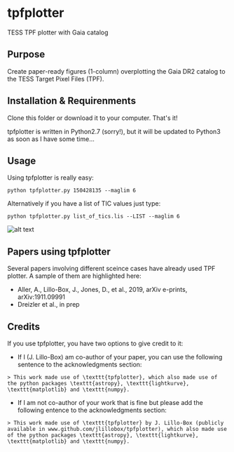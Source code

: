 # tpfplotter
 TESS TPF plotter with Gaia catalog

## Purpose
 Create paper-ready figures (1-column) overplotting the Gaia DR2 catalog to the TESS Target Pixel Files (TPF).

## Installation & Requirenments
 Clone this folder or download it to your computer. That's it!

tpfplotter is written in Python2.7 (sorry!), but it will be updated to Python3 as soon as I have some time...

## Usage
Using tpfplotter is really easy:

```
python tpfplotter.py 150428135 --maglim 6
```

Alternatively if you have a list of TIC values just type:

```
python tpfplotter.py list_of_tics.lis --LIST --maglim 6
```

![alt text](https://github.com/jlillo/tpfplotter/blob/master/TPF_Gaia_TIC150428135.jpg)


## Papers using tpfplotter
Several papers involving different sceince cases have already used TPF plotter. A sample of them are highlighted here:

- Aller, A., Lillo-Box, J., Jones, D., et al., 2019, arXiv e-prints, arXiv:1911.09991
- Dreizler et al., in prep

## Credits
If you use tpfplotter, you have two options to give credit to it:

- If I (J. Lillo-Box) am co-author of your paper, you can use the following sentence to the acknowledgments section:
```
> This work made use of \texttt{tpfplotter}, which also made use of the python packages \texttt{astropy}, \texttt{lightkurve}, \texttt{matplotlib} and \texttt{numpy}.
```

- If I am not co-author of your work that is fine but please add the following entence to the acknowledgments section:
```
> This work made use of \texttt{tpfplotter} by J. Lillo-Box (publicly available in www.github.com/jlillobox/tpfplotter), which also made use of the python packages \texttt{astropy}, \texttt{lightkurve}, \texttt{matplotlib} and \texttt{numpy}.
```


